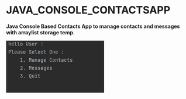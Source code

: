 # JAVA_CONSOLE_CONTACTSAPP
**Java Console Based Contacts App to manage contacts and messages with arraylist storage temp.**

![Main Menu](https://github.com/mostlovedpotato/JAVA_CONSOLE_CONTACTSAPP/blob/master/Main%20Menu.PNG)


